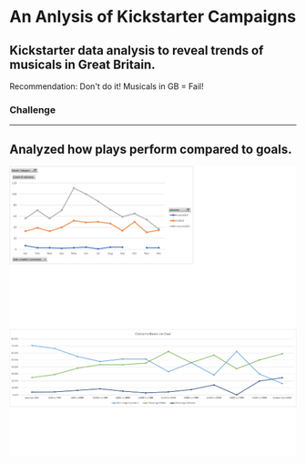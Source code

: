 # An Anlysis of Kickstarter Campaigns
Kickstarter data analysis to reveal trends of musicals in Great Britain. 
---
Recommendation: Don't do it!  Musicals in GB = Fail!
### Challenge
---
Analyzed how plays perform compared to goals.
---
![Count of Outcome](https://github.com/TrentBrunson/kickstarter-analysis/blob/master/Count%20of%20Outcome.png)
![Outcome Based on Goal](https://github.com/TrentBrunson/kickstarter-analysis/blob/master/Outcome%20Based%20on%20Goal.png)

